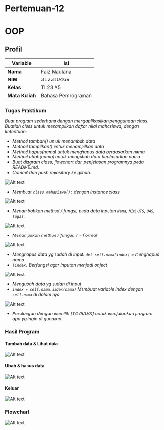 # Pertemuan-12
# OOP

## Profil
| Variable | Isi |
| -------- | --- |
| **Nama** | Faiz Maulana |
| **NIM** | 312310469 |
| **Kelas** | TI.23.A5 |
| **Mata Kuliah** | Bahasa Pemrograman |

### Tugas Praktikum
_Buat program sederhana dengan mengaplikasikan penggunaan class. Buatlah 
class untuk menampilkan daftar nilai mahasiswa, dengan ketentuan:_
- _Method tambah() untuk menambah data_
- _Method tampilkan() untuk menampilkan data_
- _Method hapus(nama) untuk menghapus data berdasarkan nama_
- _Method ubah(nama) untuk mengubah data berdasarkan nama_
- _Buat diagram class, flowchart dan penjelasan programnya pada README.md._
- _Commit dan push repository ke github._


![Alt text](Gambar/image.png)
- _Membuat `class mahasiswa():` dengan instance class_ 

![Alt text](Gambar/image-1.png)
- _Menambahkan method / fungsi, pada data inputan `Nama`, `NIM`, `UTS`, `UAS`, `Tugas`._


![Alt text](Gambar/image-2.png)
- _Menampilkan method / fungsi. `f` = Format_

![Alt text](Gambar/image-3.png)

- _Menghapus data yg sudah di input. `del self.nama[index]` = menghapus nama_
- _`[index]` Berfungsi agar inputan menjadi onject_

![Alt text](Gambar/image-4.png)
- _Mengubah data yg sudah di input_
- _`index = self.nama.index(nama)` Membuat variable index dengan `self.nama` di dalam nya_

![Alt text](Gambar/image-5.png)
- _Perulangan dengan memilih [T/L/H/U/K] untuk menjalankan program apa yg ingin di gunakan._

### Hasil Program 

#### Tambah data & Lihat data  
![Alt text](Gambar/image-6.png)

#### Ubah & hapus data
![Alt text](Gambar/image-7.png)

#### Keluar
![Alt text](Gambar/image-8.png)

### Flowchart
![Alt text](Gambar/image-9.png)
